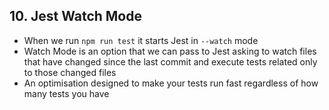 ## 10. Jest Watch Mode

- When we run `npm run test` it starts Jest in `--watch` mode
- Watch Mode is an option that we can pass to Jest asking to watch files that have changed since the last commit and execute tests related only to those changed files
- An optimisation designed to make your tests run fast regardless of how many tests you have
